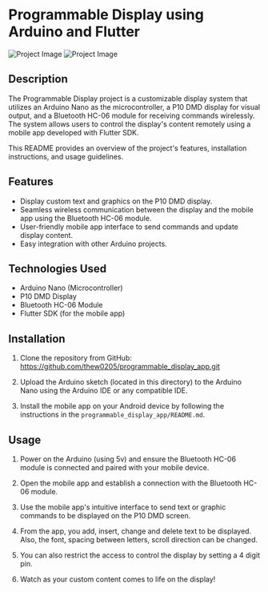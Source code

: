 # Programmable Display using Arduino and Flutter

![Project Image](image/1690152123927.jpg)
![Project Image](image/1690152148174.jpg)

## Description

The Programmable Display project is a customizable display system that utilizes an Arduino Nano as the microcontroller, a P10 DMD display for visual output, and a Bluetooth HC-06 module for receiving commands wirelessly. The system allows users to control the display's content remotely using a mobile app developed with Flutter SDK.

This README provides an overview of the project's features, installation instructions, and usage guidelines.

## Features

- Display custom text and graphics on the P10 DMD display.
- Seamless wireless communication between the display and the mobile app using the Bluetooth HC-06 module.
- User-friendly mobile app interface to send commands and update display content.
- Easy integration with other Arduino projects.

## Technologies Used

- Arduino Nano (Microcontroller)
- P10 DMD Display
- Bluetooth HC-06 Module
- Flutter SDK (for the mobile app)

## Installation

1. Clone the repository from GitHub: https://github.com/thew0205/programmable_display_app.git

2. Upload the Arduino sketch (located in this directory) to the Arduino Nano using the Arduino IDE or any compatible IDE.

3. Install the mobile app on your Android device by following the instructions in the `programmable_display_app/README.md`.

## Usage

1. Power on the Arduino (using 5v) and ensure the Bluetooth HC-06 module is connected and paired with your mobile device.

2. Open the mobile app and establish a connection with the Bluetooth HC-06 module.

3. Use the mobile app's intuitive interface to send text or graphic commands to be displayed on the P10 DMD screen.

4. From the app, you add, insert, change and delete text to be displayed. Also, the font, spacing between letters, scroll direction can be changed.

5. You can also restrict the access to control the display by setting a 4 digit pin.

7. Watch as your custom content comes to life on the display!
